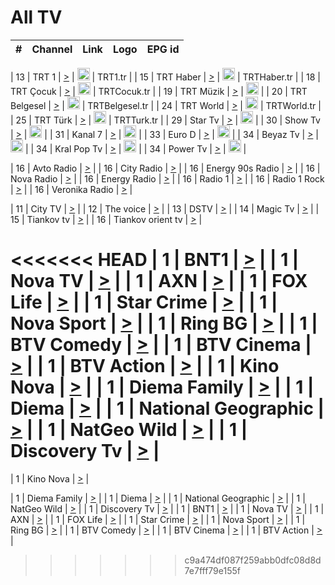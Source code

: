 <h1>All TV</h1>

| #   | Channel        | Link  | Logo | EPG id |
|:---:|:--------------:|:-----:|:----:|:------:|

| 13  | TRT 1            | [>](https://tv-trt1.medya.trt.com.tr/master.m3u8) | <img height="20" src="https://i.imgur.com/j786OLG.png"/> | TRT1.tr |
| 15  | TRT Haber        | [>](https://tv-trthaber.medya.trt.com.tr/master.m3u8) | <img height="20" src="https://i.imgur.com/OVfo8Ab.png"/> | TRTHaber.tr |
| 18  | TRT Çocuk        | [>](https://tv-trtcocuk.medya.trt.com.tr/master.m3u8) | <img height="20" src="https://i.imgur.com/QLFmD6d.png"/> | TRTCocuk.tr |
| 19  | TRT Müzik        | [>](https://tv-trtmuzik.medya.trt.com.tr/master.m3u8) | <img height="20" src="https://i.imgur.com/fIVFCEd.png"/> |
| 20  | TRT Belgesel     | [>](https://tv-trtbelgesel.medya.trt.com.tr/master.m3u8) | <img height="20" src="https://i.imgur.com/MGO87pe.png"/> | TRTBelgesel.tr |
| 24  | TRT World        | [>](https://tv-trtworld.medya.trt.com.tr/master.m3u8) | <img height="20" src="https://i.imgur.com/JEA2xpv.png"/> | TRTWorld.tr |
| 25  | TRT Türk         | [>](https://tv-trtturk.medya.trt.com.tr/master.m3u8) | <img height="20" src="https://i.imgur.com/OSTOQNw.png"/> | TRTTurk.tr |
| 29  | Star Tv   | [>](https://dogus-live.daioncdn.net/startv/startv_360p.m3u8) | <img height="20" src="https://i.imgur.com/IebUZx1.png"/> |
| 30  | Show Tv     | [>](https://ciner-live.daioncdn.net/showtv/showtv.m3u8) | <img height="20" src="https://i.imgur.com/IebUZx1.png"/> |
| 31  | Kanal 7     | [>](https://kanal7-live.daioncdn.net/kanal7/kanal7.m3u8) | <img height="20" src="https://i.imgur.com/IebUZx1.png"/> |
| 33  | Euro D    | [>](https://www.youtube.com/user/KanalD/live) | <img height="20" src="https://i.imgur.com/IebUZx1.png"/> |
| 34  | Beyaz Tv     | [>](https://beyaztv-live.daioncdn.net/beyaztv/beyaztv.m3u8) | <img height="20" src="https://i.imgur.com/IebUZx1.png"/> |
| 34  | Kral Pop Tv     | [>](https://www.youtube.com/watch?v=GuFTuKoXepw) | <img height="20" src="https://i.imgur.com/IebUZx1.png"/> |
| 34  | Power Tv     | [>](https://livetv.powerapp.com.tr/powerTV/powerhd.smil/chunklist.m3u8) | <img height="20" src="https://i.imgur.com/IebUZx1.png"/> |

| 16  | Avto Radio | [>](http://stream.metacast.eu/avtoradio.mp3.m3u) |
| 16  | City Radio | [>](http://stream.metacast.eu/city.aac.m3u) |
| 16  | Energy 90s Radio | [>](http://stream.metacast.eu/energy-90s.m3u) |
| 16  | Nova Radio | [>](http://stream.metacast.eu/nova.aac.m3u) |
| 16  | Energy Radio | [>](http://stream.metacast.eu/nrj.aac.m3u) |
| 16  | Radio 1 | [>](http://stream.metacast.eu/radio1.aac.m3u) |
| 16  | Radio 1 Rock | [>](http://stream.metacast.eu/radio1rock.aac.m3u) |
| 16  | Veronika Radio | [>](http://stream.metacast.eu/veronika.aac.m3u) |

| 11  | City TV | [>](https://tv.city.bg/play/tshls/citytv/index.m3u8) |
| 12  | The voice | [>](https://bss1.neterra.tv/thevoice/thevoice.m3u8) |
| 13  | DSTV | [>](http://46.249.95.140:8081/hls/data.m3u8) |
| 14  | Magic Tv | [>](https://bss1.neterra.tv/magictv/magictv.m3u8) |
| 15  | Tiankov tv | [>](https://streamer103.neterra.tv/tiankov-folk/live.m3u8) |
| 16  | Tiankov orient tv | [>](https://streamer103.neterra.tv/tiankov-orient/live.m3u8) |

<<<<<<< HEAD
| 1 | BNT1 | [>](https://ymkaya.xyz:27173/tv/bnt1/playlist.m3u8?wmsAuthSign=c2VydmVyX3RpbWU9MS8yNC8yMDI1IDc6MzM6MjMgUE0maGFzaF92YWx1ZT1KS0JZNlBRczkyTlVTOVdsRXNJb09RPT0mdmFsaWRtaW51dGVzPTYw) |
| 1 | Nova TV | [>](https://ymkaya.xyz:27173/tv/novatv/playlist.m3u8?wmsAuthSign=c2VydmVyX3RpbWU9MS8yNC8yMDI1IDc6MzM6MzMgUE0maGFzaF92YWx1ZT1ZTzVtNmFrUW4vVzNKTWkwYjBoc2x3PT0mdmFsaWRtaW51dGVzPTYw) |
| 1 | AXN | [>](https://ymkaya.xyz:27173/tv/axn/playlist.m3u8?wmsAuthSign=c2VydmVyX3RpbWU9MS8yNC8yMDI1IDc6MzM6NDQgUE0maGFzaF92YWx1ZT01UTRnZjlFRmNmbTl1US9rQk9UaDRRPT0mdmFsaWRtaW51dGVzPTYw) |
| 1 | FOX Life | [>](https://ymkaya.xyz:27173/tv/foxlife/playlist.m3u8?wmsAuthSign=c2VydmVyX3RpbWU9MS8yNC8yMDI1IDc6MzM6NTQgUE0maGFzaF92YWx1ZT1aMURzTGlmQkRTQ3l1RHJMaE5yRGhBPT0mdmFsaWRtaW51dGVzPTYw) |
| 1 | Star Crime | [>](https://ymkaya.xyz:27173/tv/foxcrime/playlist.m3u8?wmsAuthSign=c2VydmVyX3RpbWU9MS8yNC8yMDI1IDc6MzQ6MDQgUE0maGFzaF92YWx1ZT1WenZydkN4cmRieFFIQ3dZbXlVSHpnPT0mdmFsaWRtaW51dGVzPTYw) |
| 1 | Nova Sport | [>](https://ymkaya.xyz:27173/tv/novasport/playlist.m3u8?wmsAuthSign=c2VydmVyX3RpbWU9MS8yNC8yMDI1IDc6MzQ6MTUgUE0maGFzaF92YWx1ZT1jUTJyVk1DSlJaWGFJYWNKYmdwc3N3PT0mdmFsaWRtaW51dGVzPTYw) |
| 1 | Ring BG | [>](https://ymkaya.xyz:27173/tv/ringbg/playlist.m3u8?wmsAuthSign=c2VydmVyX3RpbWU9MS8yNC8yMDI1IDc6MzQ6MjUgUE0maGFzaF92YWx1ZT1pcDBCRzVKNk56ZHRXZWpEV2VtMCtRPT0mdmFsaWRtaW51dGVzPTYw) |
| 1 | BTV Comedy | [>](https://ymkaya.xyz:27173/tv/btvcomedy/playlist.m3u8?wmsAuthSign=c2VydmVyX3RpbWU9MS8yNC8yMDI1IDc6MzQ6MzUgUE0maGFzaF92YWx1ZT1JYi8rYzYveUQvZkhYcHdQbWsrZElnPT0mdmFsaWRtaW51dGVzPTYw) |
| 1 | BTV Cinema | [>](https://ymkaya.xyz:27173/tv/btvcinema/playlist.m3u8?wmsAuthSign=c2VydmVyX3RpbWU9MS8yNC8yMDI1IDc6MzQ6NDQgUE0maGFzaF92YWx1ZT1OOWltaThWS0d0RENzTjcyYWNSZGZBPT0mdmFsaWRtaW51dGVzPTYw) |
| 1 | BTV Action | [>](https://ymkaya.xyz:27173/tv/btvaction/playlist.m3u8?wmsAuthSign=c2VydmVyX3RpbWU9MS8yNC8yMDI1IDc6MzQ6NTUgUE0maGFzaF92YWx1ZT1kV0owMTNxZUNvbnJvVkNtK09iTmhRPT0mdmFsaWRtaW51dGVzPTYw) |
| 1 | Kino Nova | [>](https://ymkaya.xyz:27173/tv/kinonova/playlist.m3u8?wmsAuthSign=c2VydmVyX3RpbWU9MS8yNC8yMDI1IDc6MzU6MDUgUE0maGFzaF92YWx1ZT10azZXY25LSjYxbXFaS1p0T0FjU3JnPT0mdmFsaWRtaW51dGVzPTYw) |
| 1 | Diema Family | [>](https://ymkaya.xyz:27173/tv/diemafamily/playlist.m3u8?wmsAuthSign=c2VydmVyX3RpbWU9MS8yNC8yMDI1IDc6MzU6MTUgUE0maGFzaF92YWx1ZT1ZWG1zUktONUNwcVpKTXl1eXlWNFFBPT0mdmFsaWRtaW51dGVzPTYw) |
| 1 | Diema | [>](https://ymkaya.xyz:27173/tv/diema/playlist.m3u8?wmsAuthSign=c2VydmVyX3RpbWU9MS8yNC8yMDI1IDc6MzY6MDkgUE0maGFzaF92YWx1ZT00WEZIWGJsNi9TRUo4VXQzdEFQOU9nPT0mdmFsaWRtaW51dGVzPTYw) |
| 1 | National Geographic | [>](https://ymkaya.xyz:27173/tv/natgeo/playlist.m3u8?wmsAuthSign=c2VydmVyX3RpbWU9MS8yNC8yMDI1IDc6MzY6MTkgUE0maGFzaF92YWx1ZT1zRy9LcUh5aHp2VHE0MjJCTi9RWWlBPT0mdmFsaWRtaW51dGVzPTYw) |
| 1 | NatGeo Wild | [>](https://ymkaya.xyz:27173/tv/natgeowild/playlist.m3u8?wmsAuthSign=c2VydmVyX3RpbWU9MS8yNC8yMDI1IDc6MzY6MjkgUE0maGFzaF92YWx1ZT1Zc0Zqa25XcDZ2Z0JNdVlhL1k1TTNRPT0mdmFsaWRtaW51dGVzPTYw) |
| 1 | Discovery Tv | [>](https://ymkaya.xyz:27173/tv/discovery/playlist.m3u8?wmsAuthSign=c2VydmVyX3RpbWU9MS8yNC8yMDI1IDc6MzY6MzkgUE0maGFzaF92YWx1ZT1kQzdDaWtkd2RkRjhIRjIrWjVyL1dnPT0mdmFsaWRtaW51dGVzPTYw) |
=======


| 1 | Kino Nova | [>](https://ymkaya.xyz:11336/tv/kinonova/playlist.m3u8?wmsAuthSign=c2VydmVyX3RpbWU9MS8yLzIwMjUgNDo0MDoyMCBBTSZoYXNoX3ZhbHVlPWlFS1FrWEtMMVRFM3l5YklUWUJQUHc9PSZ2YWxpZG1pbnV0ZXM9NjA=) |

| 1 | Diema Family | [>](https://ymkaya.xyz:11336/tv/diemafamily/playlist.m3u8?wmsAuthSign=c2VydmVyX3RpbWU9MS8yLzIwMjUgNDo0MDozMCBBTSZoYXNoX3ZhbHVlPUVUaTVKTldvZTF5WVVCM0YwL21kaXc9PSZ2YWxpZG1pbnV0ZXM9NjA=) |
| 1 | Diema | [>](https://ymkaya.xyz:11336/tv/diema/playlist.m3u8?wmsAuthSign=c2VydmVyX3RpbWU9MS8yLzIwMjUgNDo0MDo0MCBBTSZoYXNoX3ZhbHVlPVlYMWVJT2NuUjNpUTBsaytEUFFOS2c9PSZ2YWxpZG1pbnV0ZXM9NjA=) |
| 1 | National Geographic | [>](https://ymkaya.xyz:11336/tv/natgeo/playlist.m3u8?wmsAuthSign=c2VydmVyX3RpbWU9MS8yLzIwMjUgNDo0MTo0MSBBTSZoYXNoX3ZhbHVlPTJQTlVmcG5nYWx0M013eUhGRGxnd0E9PSZ2YWxpZG1pbnV0ZXM9NjA=) |
| 1 | NatGeo Wild | [>](https://ymkaya.xyz:11336/tv/natgeowild/playlist.m3u8?wmsAuthSign=c2VydmVyX3RpbWU9MS8yLzIwMjUgNDo0MTo1MSBBTSZoYXNoX3ZhbHVlPVl1OXZaTTliN0hGWEN3eDBYd1duNkE9PSZ2YWxpZG1pbnV0ZXM9NjA=) |
| 1 | Discovery Tv | [>](https://ymkaya.xyz:11336/tv/discovery/playlist.m3u8?wmsAuthSign=c2VydmVyX3RpbWU9MS8yLzIwMjUgNDo0MjowMSBBTSZoYXNoX3ZhbHVlPWtBQmdLNlY2RmQwWElzMVYzSDJyVkE9PSZ2YWxpZG1pbnV0ZXM9NjA=) |
| 1 | BNT1 | [>](https://ymkaya.xyz:11336/tv/bnt1/playlist.m3u8?wmsAuthSign=c2VydmVyX3RpbWU9MS8yLzIwMjUgNDozODozOCBBTSZoYXNoX3ZhbHVlPVVrMVlRQXpJWlhYeUh6ZFVpSC9NMUE9PSZ2YWxpZG1pbnV0ZXM9NjA=) |
| 1 | Nova TV | [>](https://ymkaya.xyz:11336/tv/novatv/playlist.m3u8?wmsAuthSign=c2VydmVyX3RpbWU9MS8yLzIwMjUgNDozODo0OCBBTSZoYXNoX3ZhbHVlPUVxQjh1a0ZzYkVGZU8zZDFGTzdreVE9PSZ2YWxpZG1pbnV0ZXM9NjA=) |
| 1 | AXN | [>](https://ymkaya.xyz:11336/tv/axn/playlist.m3u8?wmsAuthSign=c2VydmVyX3RpbWU9MS8yLzIwMjUgNDozODo1OCBBTSZoYXNoX3ZhbHVlPUpkWStGY1hkNXhaOVpPZ0thQ0FZL3c9PSZ2YWxpZG1pbnV0ZXM9NjA=) |
| 1 | FOX Life | [>](https://ymkaya.xyz:11336/tv/foxlife/playlist.m3u8?wmsAuthSign=c2VydmVyX3RpbWU9MS8yLzIwMjUgNDozOToxMCBBTSZoYXNoX3ZhbHVlPWt1ZDc1T3AzYlZDTjJnSy9TU0xJZlE9PSZ2YWxpZG1pbnV0ZXM9NjA=) |
| 1 | Star Crime | [>](https://ymkaya.xyz:11336/tv/foxcrime/playlist.m3u8?wmsAuthSign=c2VydmVyX3RpbWU9MS8yLzIwMjUgNDozOToyMCBBTSZoYXNoX3ZhbHVlPXIwVU45Nm9FR1l2enNkTG9TanBxbmc9PSZ2YWxpZG1pbnV0ZXM9NjA=) |
| 1 | Nova Sport | [>](https://ymkaya.xyz:11336/tv/novasport/playlist.m3u8?wmsAuthSign=c2VydmVyX3RpbWU9MS8yLzIwMjUgNDozOTozMCBBTSZoYXNoX3ZhbHVlPXlSZ0UxazVaM0xhSmc0NmR4T0c1T2c9PSZ2YWxpZG1pbnV0ZXM9NjA=) |
| 1 | Ring BG | [>](https://ymkaya.xyz:11336/tv/ringbg/playlist.m3u8?wmsAuthSign=c2VydmVyX3RpbWU9MS8yLzIwMjUgNDozOTo0MCBBTSZoYXNoX3ZhbHVlPTR4aUlFNHVUYWN4enY1WkVuOFZma2c9PSZ2YWxpZG1pbnV0ZXM9NjA=) |
| 1 | BTV Comedy | [>](https://ymkaya.xyz:11336/tv/btvcomedy/playlist.m3u8?wmsAuthSign=c2VydmVyX3RpbWU9MS8yLzIwMjUgNDozOTo1MCBBTSZoYXNoX3ZhbHVlPUtrMTJ2RHNTTUU1RFp1ZkVOdXFSK3c9PSZ2YWxpZG1pbnV0ZXM9NjA=) |
| 1 | BTV Cinema | [>](https://ymkaya.xyz:11336/tv/btvcinema/playlist.m3u8?wmsAuthSign=c2VydmVyX3RpbWU9MS8yLzIwMjUgNDozOTo1OSBBTSZoYXNoX3ZhbHVlPTZWcU9FZW56cG1NM1lrYy8xNE5NeHc9PSZ2YWxpZG1pbnV0ZXM9NjA=) |
| 1 | BTV Action | [>](https://ymkaya.xyz:11336/tv/btvaction/playlist.m3u8?wmsAuthSign=c2VydmVyX3RpbWU9MS8yLzIwMjUgNDo0MDoxMCBBTSZoYXNoX3ZhbHVlPUlDd0ErRkZVWThyMVZwR3c2REdGZ3c9PSZ2YWxpZG1pbnV0ZXM9NjA=) |
>>>>>>> c9a474df087f259abb0dfc08d8d7e7fff79e155f

